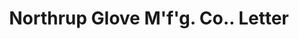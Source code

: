 ---
doi: 10.7916/D8XK9SM8
date_other: '1890'
date_other_textual: 1890-1899
form: correspondence
genre:
- Letters (correspondence)
name:
- Northrup Glove M'f'g. Co.
object_in_context_url: https://biggert.cul.columbia.edu/items/view/ave_biggert_00924
subject_hierarchical_geographic:
- Johnstown, New York, United States
subject_name:
- Northrup Glove M'f'g. Co.
title: Northrup Glove M'f'g. Co.. Letter
sort_title: Northrup Glove M'f'g. Co.. Letter
call_number: ave_biggert_00924
coordinates:
- 43.007222222222225,-74.37222222222222
pid: ave_biggert_00924
identifiers: ave_biggert_00924
thumbnail: https://derivativo-3.library.columbia.edu/iiif/2/ldpd:345913/full/!256,256/0/native.jpg
permalink: /biggert/ave_biggert_00924/
layout: iiif-image-page
---